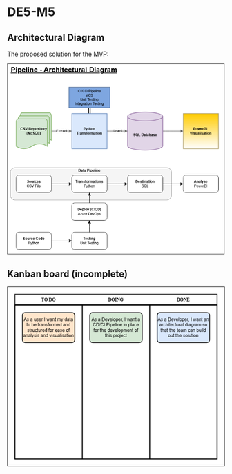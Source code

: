 # DE5-M5

## Architectural Diagram

The proposed solution for the MVP:

![ArchitecturalDiagram](./References/MVPArchitecture.png)

## Kanban board (incomplete)

![KanbanBoard](./References/KanbanBoard.png)